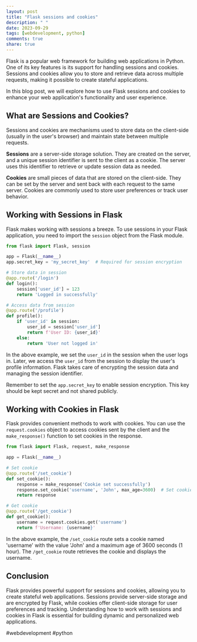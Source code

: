 ```yaml
---
layout: post
title: "Flask sessions and cookies"
description: " "
date: 2023-09-29
tags: [webdevelopment, python]
comments: true
share: true
---
```


Flask is a popular web framework for building web applications in Python. One of its key features is its support for handling sessions and cookies. Sessions and cookies allow you to store and retrieve data across multiple requests, making it possible to create stateful applications.

In this blog post, we will explore how to use Flask sessions and cookies to enhance your web application's functionality and user experience.

## What are Sessions and Cookies?

Sessions and cookies are mechanisms used to store data on the client-side (usually in the user's browser) and maintain state between multiple requests.

**Sessions** are a server-side storage solution. They are created on the server, and a unique session identifier is sent to the client as a cookie. The server uses this identifier to retrieve or update session data as needed.

**Cookies** are small pieces of data that are stored on the client-side. They can be set by the server and sent back with each request to the same server. Cookies are commonly used to store user preferences or track user behavior.

## Working with Sessions in Flask

Flask makes working with sessions a breeze. To use sessions in your Flask application, you need to import the `session` object from the Flask module.

```python
from flask import Flask, session

app = Flask(__name__)
app.secret_key = 'my_secret_key'  # Required for session encryption

# Store data in session
@app.route('/login')
def login():
    session['user_id'] = 123
    return 'Logged in successfully'

# Access data from session
@app.route('/profile')
def profile():
    if 'user_id' in session:
        user_id = session['user_id']
        return f'User ID: {user_id}'
    else:
        return 'User not logged in'
```

In the above example, we set the `user_id` in the session when the user logs in. Later, we access the `user_id` from the session to display the user's profile information. Flask takes care of encrypting the session data and managing the session identifier.

Remember to set the `app.secret_key` to enable session encryption. This key should be kept secret and not shared publicly.

## Working with Cookies in Flask

Flask provides convenient methods to work with cookies. You can use the `request.cookies` object to access cookies sent by the client and the `make_response()` function to set cookies in the response.

```python
from flask import Flask, request, make_response

app = Flask(__name__)

# Set cookie
@app.route('/set_cookie')
def set_cookie():
    response = make_response('Cookie set successfully')
    response.set_cookie('username', 'John', max_age=3600)  # Set cookie with a name, value, and max age
    return response

# Get cookie
@app.route('/get_cookie')
def get_cookie():
    username = request.cookies.get('username')
    return f'Username: {username}'
```

In the above example, the `/set_cookie` route sets a cookie named 'username' with the value 'John' and a maximum age of 3600 seconds (1 hour). The `/get_cookie` route retrieves the cookie and displays the username.

## Conclusion

Flask provides powerful support for sessions and cookies, allowing you to create stateful web applications. Sessions provide server-side storage and are encrypted by Flask, while cookies offer client-side storage for user preferences and tracking. Understanding how to work with sessions and cookies in Flask is essential for building dynamic and personalized web applications.

#webdevelopment #python
